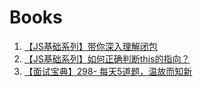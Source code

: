 # Books

1. [【JS基础系列】带你深入理解闭包](https://mp.weixin.qq.com/s/k_6BLkGH54hB6OLODesbkQ)
2. [【JS基础系列】如何正确判断this的指向？](https://mp.weixin.qq.com/s/acyUB0HxM7Qbyp3xuhSHsA)
3. [【面试宝典】298- 每天5道题，温故而知新](https://mp.weixin.qq.com/s/VjNWAyTTE7rrurRPdDc-zw)
